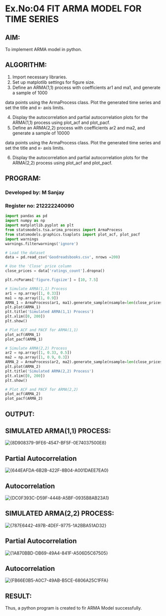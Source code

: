 
# Ex.No:04   FIT ARMA MODEL FOR TIME SERIES

## AIM:
To implement ARMA model in python.

## ALGORITHM:
1. Import necessary libraries.
2. Set up matplotlib settings for figure size.
3. Define an ARMA(1,1) process with coefficients ar1 and ma1, and generate a sample of 1000

data points using the ArmaProcess class. Plot the generated time series and set the title and x-
axis limits.

4. Display the autocorrelation and partial autocorrelation plots for the ARMA(1,1) process using
plot_acf and plot_pacf.
5. Define an ARMA(2,2) process with coefficients ar2 and ma2, and generate a sample of 10000

data points using the ArmaProcess class. Plot the generated time series and set the title and x-
axis limits.

6. Display the autocorrelation and partial autocorrelation plots for the ARMA(2,2) process using
plot_acf and plot_pacf.


## PROGRAM:
### Developed by: M Sanjay
### Register no: 212222240090
```python
import pandas as pd
import numpy as np
import matplotlib.pyplot as plt
from statsmodels.tsa.arima_process import ArmaProcess
from statsmodels.graphics.tsaplots import plot_acf, plot_pacf
import warnings
warnings.filterwarnings('ignore')

# Load the dataset
data = pd.read_csv('Goodreadsbooks.csv', nrows =200)

# Use the 'Close' price column
close_prices = data['ratings_count'].dropna()

plt.rcParams['figure.figsize'] = [10, 7.5]

# Simulate ARMA(1,1) Process
ar1 = np.array([1, 0.33])
ma1 = np.array([1, 0.9])
ARMA_1 = ArmaProcess(ar1, ma1).generate_sample(nsample=len(close_prices))
plt.plot(ARMA_1)
plt.title('Simulated ARMA(1,1) Process')
plt.xlim([0, 200])
plt.show()

# Plot ACF and PACF for ARMA(1,1)
plot_acf(ARMA_1)
plot_pacf(ARMA_1)

# Simulate ARMA(2,2) Process
ar2 = np.array([1, 0.33, 0.5])
ma2 = np.array([1, 0.9, 0.3])
ARMA_2 = ArmaProcess(ar2, ma2).generate_sample(nsample=len(close_prices) * 10)
plt.plot(ARMA_2)
plt.title('Simulated ARMA(2,2) Process')
plt.xlim([0, 200])
plt.show()

# Plot ACF and PACF for ARMA(2,2)
plot_acf(ARMA_2)
plot_pacf(ARMA_2)
```


## OUTPUT:
## SIMULATED ARMA(1,1) PROCESS:

![{8D908379-9FE6-4547-BF5F-0E74037500E8}](https://github.com/user-attachments/assets/1ab6d5b6-45f8-4f44-9041-37c262e00001)

## Partial Autocorrelation

![{644EAFDA-6B2B-422F-8B04-A001DAEE7EA0}](https://github.com/user-attachments/assets/d4edab96-73ac-4779-a67e-1c21f258ab8e)


## Autocorrelation

![{DC0F393C-D59F-4448-A5BF-0935B8AB23A1}](https://github.com/user-attachments/assets/40120b36-aff2-46ad-ae86-c50df9c68c28)


## SIMULATED ARMA(2,2) PROCESS:

![{787E6442-497B-4DEF-9775-1A2BBA51AD32}](https://github.com/user-attachments/assets/293ea509-8eea-4fa5-a9d1-8dc2a552b19a)


## Partial Autocorrelation

![{1A870BBD-DB69-49A4-841F-A506D5C67505}](https://github.com/user-attachments/assets/bcbbdcb6-380a-4368-9659-4a21fc219017)

## Autocorrelation

![{FB66E0B5-A0C7-49AB-B5CE-6806A25C1FFA}](https://github.com/user-attachments/assets/f3b23966-a546-435c-bef7-f7a8da8879ea)


## RESULT:
Thus, a python program is created to fir ARMA Model successfully.
